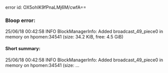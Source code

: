error id: OX5ohIK9fPnaLMj6M/cwfA==
### Bloop error:

25/06/18 00:42:58 INFO BlockManagerInfo: Added broadcast_49_piece0 in memory on hpomen:34541 (size: 34.2 KiB, free: 4.5 GiB)
#### Short summary: 

25/06/18 00:42:58 INFO BlockManagerInfo: Added broadcast_49_piece0 in memory on hpomen:34541 (size: ...